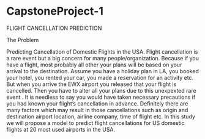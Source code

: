 # CapstoneProject-1

FLIGHT CANCELLATION PREDICTION
   
The Problem

Predicting Cancellation of Domestic Flights in the USA. Flight cancellation is a rare event but a big concern for many people/organization. Because if you have a flight, most probably all other your plans will be based on your arrival to the destination. Assume you have a holiday plan in LA, you booked your hotel, you rented your car, you made a reservation for an activity etc. But when you arrive the EWX airport you released that your flight is cancelled. Then you have to alter all your plans due to this unexpexted rare event . It is needless to say you would have taken necessary precautions if you had known your flight’s cancellation in advance. Definitely there are many factors which may result in those cancellations such as origin and destination airport location, airline company, time of flight etc. In this study we will propose a model to predict flight cancellations for US domestic flights at 20 most used airports in the USA.
